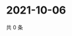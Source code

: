 # 2021-10-06

共 0 条

<!-- BEGIN WEIBO -->
<!-- 最后更新时间 Wed Oct 06 2021 14:16:40 GMT+0800 (China Standard Time) -->

<!-- END WEIBO -->
